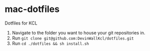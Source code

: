 # mac-dotfiles
Dotfiles for KCL

1. Navigate to the folder you want to house your git repositories in.
2. Run ```git clone git@github.com:DevinWallKcl/dotfiles.git```
3. Run ```cd ./dotfiles && sh install.sh```

